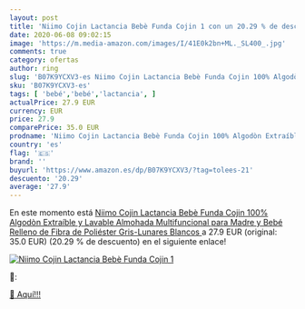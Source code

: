 ```yaml
---
layout: post
title: 'Niimo Cojin Lactancia Bebè Funda Cojin 1 con un 20.29 % de descuento'
date: 2020-06-08 09:02:15
image: 'https://m.media-amazon.com/images/I/41E0k2bn+ML._SL400_.jpg'
comments: true
category: ofertas
author: ring
slug: 'B07K9YCXV3-es Niimo Cojin Lactancia Bebè Funda Cojin 100% Algodòn...'
sku: 'B07K9YCXV3-es'
tags: [ 'bebé','bebé','lactancia', ]
actualPrice: 27.9 EUR
currency: EUR
price: 27.9
comparePrice: 35.0 EUR
prodname: 'Niimo Cojin Lactancia Bebè Funda Cojin 100% Algodòn Extraíble y Lavable Almohada Multifuncional para Madre y Bebé Relleno de Fibra de Poliéster  Gris-Lunares Blancos '
country: 'es'
flag: '🇪🇸'
brand: ''
buyurl: 'https://www.amazon.es/dp/B07K9YCXV3/?tag=tolees-21'
descuento: '20.29'
average: '27.9'
---
```


En este momento está [Niimo Cojin Lactancia Bebè Funda Cojin 100% Algodòn Extraíble y Lavable Almohada Multifuncional para Madre y Bebé Relleno de Fibra de Poliéster  Gris-Lunares Blancos ](https://www.amazon.es/dp/B07K9YCXV3/?tag=tolees-21) a 27.9 EUR (original: 35.0 EUR) (20.29 %  de descuento) en el siguiente enlace!

[![Niimo Cojin Lactancia Bebè Funda Cojin 1](https://m.media-amazon.com/images/I/41E0k2bn+ML._SL400_.jpg)](https://www.amazon.es/dp/B07K9YCXV3/?tag=tolees-21)

🔎:


[🛒 Aquí!!!](https://www.amazon.es/dp/B07K9YCXV3/?tag=tolees-21)
